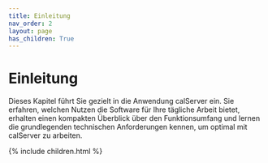 ```yaml
---
title: Einleitung
nav_order: 2
layout: page
has_children: True
---
```


# Einleitung

Dieses Kapitel führt Sie gezielt in die Anwendung calServer ein. Sie erfahren, welchen Nutzen die Software für Ihre tägliche Arbeit bietet, erhalten einen kompakten Überblick über den Funktionsumfang und lernen die grundlegenden technischen Anforderungen kennen, um optimal mit calServer zu arbeiten.

{% include children.html %}

